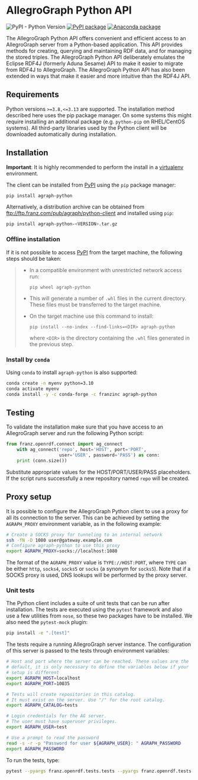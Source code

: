 # AllegroGraph Python API

![PyPI - Python Version](https://img.shields.io/pypi/pyversions/agraph-python?logo=python&logoColor=gold)
[![PyPI package](https://img.shields.io/pypi/v/agraph-python.svg?logo=python&logoColor=gold)](https://pypi.python.org/pypi/agraph-python)
[![Anaconda package](https://img.shields.io/conda/v/franzinc/agraph-python.svg?logo=anaconda&logoColor=gold)](https://anaconda.org/franzinc/agraph-python)

The AllegroGraph Python API offers convenient and efficient access to an
AllegroGraph server from a Python-based application. This API provides methods
for creating, querying and maintaining RDF data, and for managing the stored
triples. The AllegroGraph Python API deliberately emulates the Eclipse RDF4J
(formerly Aduna Sesame) API to make it easier to migrate from RDF4J to
AllegroGraph. The AllegroGraph Python API has also been extended in ways that
make it easier and more intuitive than the RDF4J API.

## Requirements

Python versions `>=3.8,<=3.13` are supported. The installation method described
here uses the pip package manager. On some systems this might require installing
an additional package (e.g. `python-pip` on RHEL/CentOS systems). All
third-party libraries used by the Python client will be downloaded automatically
during installation.

## Installation

**Important**: It is highly recommended to perform the install in a
[virtualenv](https://virtualenv.pypa.io/) environment.

The client can be installed from [PyPI](https://pypi.python.org/) using the
`pip` package manager:

``` sh
pip install agraph-python
```

Alternatively, a distribution archive can be obtained from
ftp://ftp.franz.com/pub/agraph/python-client and installed using `pip`:

``` sh
pip install agraph-python-<VERSION>.tar.gz
```

### Offline installation

If it is not possible to access [PyPI](https://pypi.python.org/) from the target
machine, the following steps should be taken:

> -   In a compatible environment with unrestricted network access run:
>
>         pip wheel agraph-python
>
> -   This will generate a number of `.whl` files in the current
>     directory. These files must be transferred to the target machine.
>
> -   On the target machine use this command to install:
>
>         pip install --no-index --find-links=<DIR> agraph-python
>
>     where `<DIR>` is the directory containing the `.whl` files
>     generated in the previous step.

### Install by `conda`

Using `conda` to install `agraph-python` is also supported:

``` sh
conda create -n myenv python=3.10
conda activate myenv
conda install -y -c conda-forge -c franzinc agraph-python
```

## Testing

To validate the installation make sure that you have access to an AllegroGraph
server and run the following Python script:

``` python
from franz.openrdf.connect import ag_connect
    with ag_connect('repo', host='HOST', port='PORT',
                    user='USER', password='PASS') as conn:
    print (conn.size())
```

Substitute appropriate values for the HOST/PORT/USER/PASS placeholders. If the
script runs successfully a new repository named `repo` will be created.

## Proxy setup

It is possible to configure the AllegroGraph Python client to use a proxy for
all its connection to the server. This can be achieved by setting the
`AGRAPH_PROXY` environment variable, as in the following example:

``` sh
# Create a SOCKS proxy for tunneling to an internal network
ssh -fN -D 1080 user@gateway.example.com
# Configure agraph-python to use this proxy
export AGRAPH_PROXY=socks://localhost:1080
```

The format of the `AGRAPH_PROXY` value is `TYPE://HOST:PORT`, where `TYPE` can
be either `http`, `socks4`, `socks5` or `socks` (a synonym for `socks5`). Note
that if a SOCKS proxy is used, DNS lookups will be performed by the proxy
server.

### Unit tests

The Python client includes a suite of unit tests that can be run after
installation. The tests are executed using the `pytest` framework and also use a
few utilities from `nose`, so these two packages have to be installed. We also
need the `pytest-mock` plugin:

``` sh
pip install -e ".[test]"
```

The tests require a running AllegroGraph server instance. The configuration of
this server is passed to the tests through environment variables:

``` sh
# Host and port where the server can be reached. These values are the
# default, it is only necessary to define the variables below if your
# setup is different
export AGRAPH_HOST=localhost
export AGRAPH_PORT=10035

# Tests will create repositories in this catalog.
# It must exist on the server. Use "/" for the root catalog.
export AGRAPH_CATALOG=tests

# Login credentials for the AG server.
# The user must have superuser privileges.
export AGRAPH_USER=test

# Use a prompt to read the password
read -s -r -p "Password for user ${AGRAPH_USER}: " AGRAPH_PASSWORD
export AGRAPH_PASSWORD
```

To run the tests, type:

``` sh
pytest --pyargs franz.openrdf.tests.tests --pyargs franz.openrdf.tests.newtests
```
